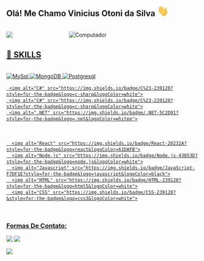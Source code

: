 ## Olá! Me Chamo Vinicius Otoni da Silva  <img  src="https://raw.githubusercontent.com/ABSphreak/ABSphreak/master/gifs/Hi.gif" width="30px">
 <br/>
 <div>
  <a href="https://github.com/ViniciusOtoni">
  <img height="180em" src="https://github-readme-stats.vercel.app/api?username=ViniciusOtoni&show_icons=true&theme=dracula&include_all_commits=true&count_private=true"/>
  <img src="https://raw.githubusercontent.com/MicaelliMedeiros/micaellimedeiros/master/image/computer-illustration.png" min-width="250px" max-width="250px" width="340px" align="right" alt="Computador">
</div>
  
 
## 🚀 SKILLS

<div style="inline_block">
    <br>
     <img alt="MySql" src="https://img.shields.io/badge/MySQL-00000F?style=for-the-badge&logo=mysql&logoColor=white">
     <img alt="MongoDB" src="https://img.shields.io/badge/MongoDB-00000F?style=for-the-badge&logo=mongodb&logoColor=white">
     <img alt="Postgresql" src="https://img.shields.io/badge/Postgresql-00000F?style=for-the-badge&logo=postgresql&logoColor=white">

     <img alt="C#" src="https://img.shields.io/badge/C%23-239120?style=for-the-badge&logo=c-sharp&logoColor=white">
     <img alt="C#" src="https://img.shields.io/badge/C%23-239120?style=for-the-badge&logo=c-sharp&logoColor=white">
     <img alt=".NET" src="https://img.shields.io/badge/.NET-5C2D91?style=for-the-badge&logo=.net&logoColor=whitee">
   
    
   
      <img alt="React" src="https://img.shields.io/badge/React-20232A?style=for-the-badge&logo=react&logoColor=61DAFB">
      <img alt="Node.js" src="https://img.shields.io/badge/Node.js-43853D?style=for-the-badge&logo=node.js&logoColor=white">
      <img alt="Javascript" src="https://img.shields.io/badge/JavaScript-F7DF1E?style=for-the-badge&logo=javascript&logoColor=black">
      <img alt="HTML" src="https://img.shields.io/badge/HTML-239120?style=for-the-badge&logo=html5&logoColor=white">
      <img alt="CSS" src="https://img.shields.io/badge/CSS-239120?&style=for-the-badge&logo=css3&logoColor=white">
     
</div>
<br>


  

 
<div> 
 
  ### Formas De Contato:
 
   <a href="https://www.linkedin.com/in/vinicius-otoni-da-silva-b330b3295/" target="_blank"><img src="https://img.shields.io/badge/-LinkedIn-%230077B5?style=for-the-badge&logo=linkedin&logoColor=white" target="_blank"></a> 
  <a href = "mailto:viniciusotonimsv@gmail.com"><img src="https://img.shields.io/badge/-Gmail-%23333?style=for-the-badge&logo=gmail&logoColor=white" target="_blank"></a>

 <div>
   <img height="180em" src="https://github-readme-stats.vercel.app/api/top-langs/?username=ViniciusOtoni&layout=compact&langs_count=7&theme=dracula"  />
 </div>  
 
 


 


 
 
 
 
</div>

